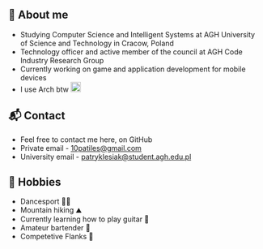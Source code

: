 ## 💬 About me
- Studying Computer Science and Intelligent Systems at AGH University of Science and Technology in Cracow, Poland
- Technology officer and active member of the council at AGH Code Industry Research Group
- Currently working on game and application development for mobile devices
- I use Arch btw <img src="https://user-images.githubusercontent.com/57071995/159765024-581e8334-f305-4d09-8568-ae0c1cf41fe4.png" alt="drawing" width="20"/>

## 📬 Contact
- Feel free to contact me here, on GitHub
- Private email - 10patiles@gmail.com
- University email - patryklesiak@student.agh.edu.pl

## 🧗 Hobbies
- Dancesport 🕺🏻
- Mountain hiking ⛰️
- Currently learning how to play guitar 🎸
- Amateur bartender 🍹
- Competetive Flanks 🍻
